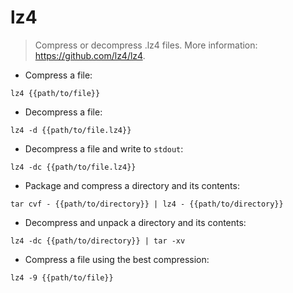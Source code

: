 # lz4

> Compress or decompress .lz4 files.
> More information: <https://github.com/lz4/lz4>.

- Compress a file:

`lz4 {{path/to/file}}`

- Decompress a file:

`lz4 -d {{path/to/file.lz4}}`

- Decompress a file and write to `stdout`:

`lz4 -dc {{path/to/file.lz4}}`

- Package and compress a directory and its contents:

`tar cvf - {{path/to/directory}} | lz4 - {{path/to/directory}}`

- Decompress and unpack a directory and its contents:

`lz4 -dc {{path/to/directory}} | tar -xv`

- Compress a file using the best compression:

`lz4 -9 {{path/to/file}}`
